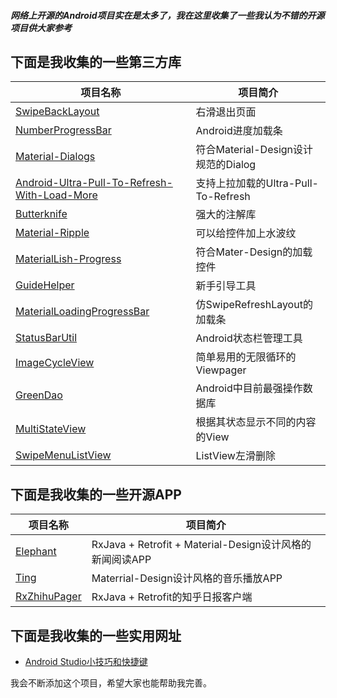 ##### 网络上开源的Android项目实在是太多了，我在这里收集了一些我认为不错的开源项目供大家参考
## 下面是我收集的一些第三方库
项目名称 | 项目简介
---|---
[SwipeBackLayout](https://github.com/ikew0ng/SwipeBackLayout) |右滑退出页面
[NumberProgressBar](https://github.com/daimajia/NumberProgressBar)| Android进度加载条
[Material-Dialogs](https://github.com/afollestad/material-dialogs)|符合Material-Design设计规范的Dialog
[Android-Ultra-Pull-To-Refresh-With-Load-More](https://github.com/captainbupt/android-Ultra-Pull-To-Refresh-With-Load-More)|支持上拉加载的Ultra-Pull-To-Refresh
[Butterknife](https://github.com/JakeWharton/butterknife)|强大的注解库
[Material-Ripple](https://github.com/balysv/material-ripple)|可以给控件加上水波纹
[MaterialLish-Progress](https://github.com/pnikosis/materialish-progress)|符合Mater-Design的加载控件
[GuideHelper](https://github.com/LuckyJayce/GuideHelper)|新手引导工具
[MaterialLoadingProgressBar](https://github.com/lsjwzh/MaterialLoadingProgressBar)|仿SwipeRefreshLayout的加载条
[StatusBarUtil](https://github.com/laobie/StatusBarUtil)|Android状态栏管理工具
[ImageCycleView](http://git.oschina.net/1011347848/ImageCycleView)|简单易用的无限循环的Viewpager
[GreenDao](https://github.com/greenrobot/greenDAO)|Android中目前最强操作数据库
[MultiStateView](https://github.com/Kennyc1012/MultiStateView)|根据其状态显示不同的内容的View
[SwipeMenuListView](https://github.com/baoyongzhang/SwipeMenuListView)|ListView左滑删除

## 下面是我收集的一些开源APP
项目名称 | 项目简介
---|---
[Elephant](https://github.com/Freelander/Elephant)| RxJava + Retrofit + Material-Design设计风格的新闻阅读APP
[Ting](https://github.com/Freelander/Ting)| Materrial-Design设计风格的音乐播放APP
[RxZhihuPager](https://github.com/Diffey/RxZhihuPager)|RxJava + Retrofit的知乎日报客户端
## 下面是我收集的一些实用网址
- [Android Studio小技巧和快捷键](http://jaeger.itscoder.com/android/2016/02/14/android-studio-tips.html)


我会不断添加这个项目，希望大家也能帮助我完善。

